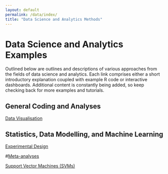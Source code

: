 ```yaml
---
layout: default
permalink: /data/index/
title: "Data Science and Analytics Methods"
---
```



# Data Science and Analytics Examples


Outlined below are outlines and descriptions of various approaches from the fields of data science and analytics. Each link comprises either a short introductory explanation coupled with example R code or interactive dashboards. Additional content is constantly being added, so keep checking back for more examples and tutorials.




## General Coding and Analyses

[Data Visualisation](https://benjburgess.github.io/data/index/dataviz)



## Statistics, Data Modelling, and Machine Learning

[Experimental Design](https://benjburgess.github.io/data/index/experimentaldesign)

#[Meta-analyses](https://benjburgess.github.io/data/index/metaanalyses)

[Support Vector Machines (SVMs)](https://benjburgess.github.io/data/index/svm)


